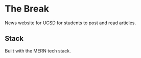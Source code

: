# The Break

News website for UCSD for students to post and read articles. 

## Stack

Built with the MERN tech stack.
